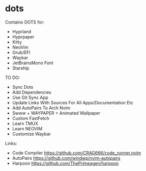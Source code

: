# dots

Contains DOTS for:
- Hyprland
- Hyprpaper
- Kitty
- NeoVim
- Grub/EFI
- Waybar
- JetBrainsMono Font
- Starship
  
TO DO: 
- Sync Dots
- Add Dependencies 
- Use Git Sync App
- Update Links With Sources For All Apps/Documentation Etc
- Add AutoPairs To Arch Nvim
- Swww + WAYPAPER + Animated Wallpaper
- Custom FastFetch
- Learn TMUX
- Learn NEOVIM
- Customize Waybar

Links:
- Code Compiler https://github.com/CRAG666/code_runner.nvim
- AutoPairs https://github.com/windwp/nvim-autopairs
- Harpoon https://github.com/ThePrimeagen/harpoon
